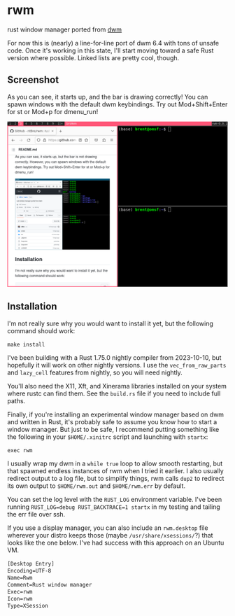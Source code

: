 # rwm
rust window manager ported from [dwm](https://dwm.suckless.org/)

For now this is (nearly) a line-for-line port of dwm 6.4 with tons of unsafe
code. Once it's working in this state, I'll start moving toward a safe Rust
version where possible. Linked lists are pretty cool, though.

## Screenshot
As you can see, it starts up, and the bar is drawing correctly! You can spawn
windows with the default dwm keybindings. Try out Mod+Shift+Enter for st or
Mod+p for dmenu_run!

![Screenshot](screenshot.png)

## Installation
I'm not really sure why you would want to install it yet, but the following
command should work:

``` shell
make install
```

I've been building with a Rust 1.75.0 nightly compiler from 2023-10-10, but
hopefully it will work on other nightly versions. I use the `vec_from_raw_parts`
and `lazy_cell` features from nightly, so you will need nightly.

You'll also need the X11, Xft, and Xinerama libraries installed on your system
where rustc can find them. See the `build.rs` file if you need to include full
paths.

Finally, if you're installing an experimental window manager based on dwm and
written in Rust, it's probably safe to assume you know how to start a window
manager. But just to be safe, I recommend putting something like the following
in your `$HOME/.xinitrc` script and launching with `startx`:

``` shell
exec rwm
```

I usually wrap my dwm in a `while true` loop to allow smooth restarting, but
that spawned endless instances of rwm when I tried it earlier. I also usually
redirect output to a log file, but to simplify things, rwm calls `dup2` to
redirect its own output to `$HOME/rwm.out` and `$HOME/rwm.err` by default.

You can set the log level with the `RUST_LOG` environment variable. I've been
running `RUST_LOG=debug RUST_BACKTRACE=1 startx` in my testing and tailing the
err file over ssh.

If you use a display manager, you can also include an `rwm.desktop` file
wherever your distro keeps those (maybe `/usr/share/xsessions/`?) that looks
like the one below. I've had success with this approach on an Ubuntu VM.

``` shell
[Desktop Entry]
Encoding=UTF-8
Name=Rwm
Comment=Rust window manager
Exec=rwm
Icon=rwm
Type=XSession
```


